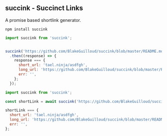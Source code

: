 ## succink - Succinct Links

A promise based shortlink generator.

```
npm install succink
```

```javascript
import succink from 'succink';


succink('https://github.com/BlakeGuilloud/succink/blob/master/README.md')
  .then((response) => {
    response === {
      short_url: 'tael.ninja/asdfgh',
      long_url: 'https://github.com/BlakeGuilloud/succink/blob/master/README.md',
      err: '',
    };
  });
```

```javascript
import succink from 'succink';

const shortLink = await succink('https://github.com/BlakeGuilloud/succink/blob/master/README.md');

shortLink === {
  short_url: 'tael.ninja/asdfgh',
  long_url: 'https://github.com/BlakeGuilloud/succink/blob/master/README.md',
  err: '',
};
```
